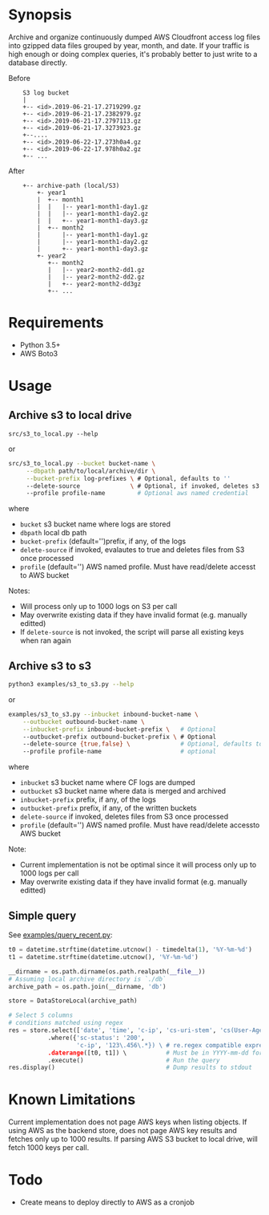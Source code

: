 # Synopsis

Archive and organize continuously dumped AWS Cloudfront access log
files into gzipped data files grouped by year, month, and date. If
your traffic is high enough or doing complex queries, it's probably
better to just write to a database directly.


Before

```text
    S3 log bucket
    |
    +-- <id>.2019-06-21-17.2719299.gz
    +-- <id>.2019-06-21-17.2382979.gz
    +-- <id>.2019-06-21-17.2797113.gz
    +-- <id>.2019-06-21-17.3273923.gz
    +--....
    +-- <id>.2019-06-22-17.273h0a4.gz
    +-- <id>.2019-06-22-17.978h0a2.gz
    +-- ...
```

After

```text
    +-- archive-path (local/S3)
        +- year1
        |  +-- month1
        |  |   |-- year1-month1-day1.gz
        |  |   |-- year1-month1-day2.gz
        |  |   +-- year1-month1-day3.gz
        |  +-- month2
        |      |-- year1-month1-day1.gz
        |      |-- year1-month1-day2.gz
        |      +-- year1-month1-day3.gz
        +- year2
           +-- month2
           |   |-- year2-month2-dd1.gz
           |   |-- year2-month2-dd2.gz
           |   +-- year2-month2-dd3gz
           +-- ...
```

# Requirements

- Python 3.5+
- AWS Boto3

# Usage

## Archive s3 to local drive

```
src/s3_to_local.py --help
```

or

```bash
src/s3_to_local.py --bucket bucket-name \
     --dbpath path/to/local/archive/dir \
     --bucket-prefix log-prefixes \ # Optional, defaults to ''
     --delete-source              \ # Optional, if invoked, deletes s3 content
     --profile profile-name         # Optional aws named credential
```

where
- `bucket` s3 bucket name where logs are stored
- `dbpath` local db path
- `bucket-prefix` (default='')prefix, if any, of the logs
- `delete-source` if invoked, evalautes to true and deletes files
                  from S3 once processed
- `profile` (default='') AWS named profile. Must have read/delete
            accesst to AWS bucket

Notes:
- Will process only up to 1000 logs on S3 per call
- May overwrite existing data if they have invalid format
  (e.g. manually editted)
- If `delete-source` is not invoked, the script will parse all
  existing keys when ran again


## Archive s3 to s3

```bash
python3 examples/s3_to_s3.py --help
```
or

```bash
examples/s3_to_s3.py --inbucket inbound-bucket-name \
    --outbucket outbound-bucket-name \
    --inbucket-prefix inbound-bucket-prefix \   # Optional
    --outbucket-prefix outbound-bucket-prefix \ # Optional
    --delete-source {true,false} \              # Optional, defaults to 'false'
    --profile profile-name                      # optional
```

where
- `inbucket` s3 bucket name where CF logs are dumped
- `outbucket` s3 bucket name where data is merged and archived
- `inbucket-prefix` prefix, if any, of the logs
- `outbucket-prefix` prefix, if any, of the written buckets
- `delete-source` if invoked, deletes files from S3 once processed
- `profile` (default='') AWS named profile. Must have read/delete
            accessto AWS bucket

Note:
- Current implementation is not be optimal since it will process only
  up to 1000 logs per call
- May overwrite existing data if they have invalid format
  (e.g. manually editted)

## Simple query

See [examples/query_recent.py](examples/query_recenty.py):

```python
t0 = datetime.strftime(datetime.utcnow() - timedelta(1), '%Y-%m-%d')
t1 = datetime.strftime(datetime.utcnow(), '%Y-%m-%d')

__dirname = os.path.dirname(os.path.realpath(__file__))
# Assuming local archive directory is `./db`
archive_path = os.path.join(__dirname, 'db')

store = DataStoreLocal(archive_path)

# Select 5 columns
# conditions matched using regex
res = store.select(['date', 'time', 'c-ip', 'cs-uri-stem', 'cs(User-Agent)']) \
           .where({'sc-status': '200',
                   'c-ip', '123\.456\.*}) \ # re.regex compatible expression
           .daterange([t0, t1]) \           # Must be in YYYY-mm-dd format
           .execute()                       # Run the query
res.display()                               # Dump results to stdout
```

# Known Limitations

Current implementation does not page AWS keys when listing objects. If
using AWS as the backend store, does not page AWS key results and
fetches only up to 1000 results. If parsing AWS S3 bucket to local
drive, will fetch 1000 keys per call.

# Todo

- Create means to deploy directly to AWS as a cronjob
